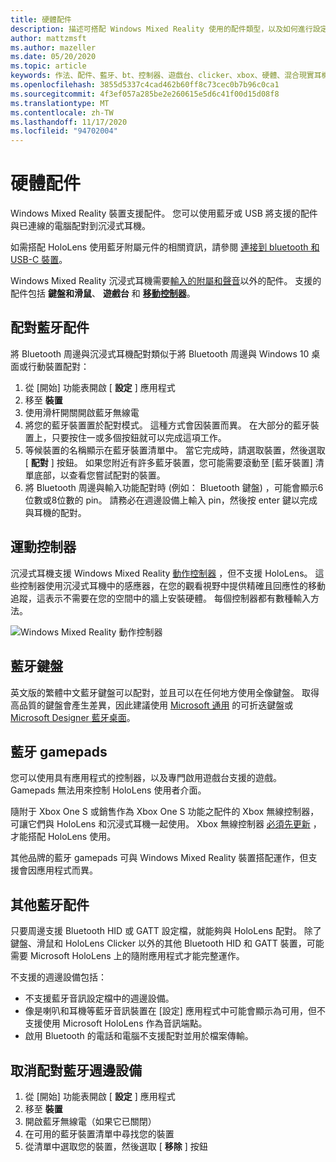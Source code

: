 ```yaml
---
title: 硬體配件
description: 描述可搭配 Windows Mixed Reality 使用的配件類型，以及如何進行設定。
author: mattzmsft
ms.author: mazeller
ms.date: 05/20/2020
ms.topic: article
keywords: 作法、配件、藍牙、bt、控制器、遊戲台、clicker、xbox、硬體、混合現實耳機、windows mixed reality 耳機、虛擬實境耳機、移動控制器
ms.openlocfilehash: 3855d5337c4cad462b60ff8c73cec0b7b96c0ca1
ms.sourcegitcommit: 4f3ef057a285be2e260615e5d6c41f00d15d08f8
ms.translationtype: MT
ms.contentlocale: zh-TW
ms.lasthandoff: 11/17/2020
ms.locfileid: "94702004"
---
```

# <a name="hardware-accessories"></a>硬體配件

Windows Mixed Reality 裝置支援配件。 您可以使用藍牙或 USB 將支援的配件與已連線的電腦配對到沉浸式耳機。

如需搭配 HoloLens 使用藍牙附屬元件的相關資訊，請參閱 [連接到 bluetooth 和 USB-C 裝置](https://docs.microsoft.com/hololens/hololens-connect-devices)。

Windows Mixed Reality 沉浸式耳機需要[輸入的附屬和](../design/gaze-and-commit.md)[聲音](../design/voice-input.md)以外的配件。 支援的配件包括 **鍵盤和滑鼠**、 **遊戲台** 和 **[移動控制器](../design/motion-controllers.md)**。

## <a name="pairing-bluetooth-accessories"></a>配對藍牙配件

將 Bluetooth 周邊與沉浸式耳機配對類似于將 Bluetooth 周邊與 Windows 10 桌面或行動裝置配對：

1. 從 [開始] 功能表開啟 [ **設定** ] 應用程式
2. 移至 **裝置**
3. 使用滑杆開關開啟藍牙無線電
4. 將您的藍牙裝置置於配對模式。 這種方式會因裝置而異。 在大部分的藍牙裝置上，只要按住一或多個按鈕就可以完成這項工作。
5. 等候裝置的名稱顯示在藍牙裝置清單中。 當它完成時，請選取裝置，然後選取 [ **配對** ] 按鈕。 如果您附近有許多藍牙裝置，您可能需要滾動至 [藍牙裝置] 清單底部，以查看您嘗試配對的裝置。
6. 將 Bluetooth 周邊與輸入功能配對時 (例如： Bluetooth 鍵盤) ，可能會顯示6位數或8位數的 pin。 請務必在週邊設備上輸入 pin，然後按 enter 鍵以完成與耳機的配對。

## <a name="motion-controllers"></a>運動控制器

沉浸式耳機支援 Windows Mixed Reality [動作控制器](../design/motion-controllers.md) ，但不支援 HoloLens。 這些控制器使用沉浸式耳機中的感應器，在您的觀看視野中提供精確且回應性的移動追蹤，這表示不需要在您的空間中的牆上安裝硬體。 每個控制器都有數種輸入方法。

![Windows Mixed Reality 動作控制器](../design/images/winmr-ck-1080x1080-350px.jpg)

## <a name="bluetooth-keyboards"></a>藍牙鍵盤

英文版的繁體中文藍牙鍵盤可以配對，並且可以在任何地方使用全像鍵盤。 取得高品質的鍵盤會產生差異，因此建議使用 [Microsoft 通用](https://www.microsoft.com/accessories/products/keyboards/universal-foldable-keyboard/gu5-00001) 的可折迭鍵盤或 [Microsoft Designer 藍牙桌面](https://www.microsoft.com/accessories/products/keyboards/designer-bluetooth-desktop/7n9-00001)。

## <a name="bluetooth-gamepads"></a>藍牙 gamepads

您可以使用具有應用程式的控制器，以及專門啟用遊戲台支援的遊戲。 Gamepads 無法用來控制 HoloLens 使用者介面。

隨附于 Xbox One S 或銷售作為 Xbox One S 功能之配件的 Xbox 無線控制器，可讓它們與 HoloLens 和沉浸式耳機一起使用。 Xbox 無線控制器 [必須先更新](https://support.xbox.com/xbox-one/accessories/update-controller-for-stereo-headset-adapter) ，才能搭配 HoloLens 使用。

其他品牌的藍牙 gamepads 可與 Windows Mixed Reality 裝置搭配運作，但支援會因應用程式而異。

## <a name="other-bluetooth-accessories"></a>其他藍牙配件

只要周邊支援 Bluetooth HID 或 GATT 設定檔，就能夠與 HoloLens 配對。 除了鍵盤、滑鼠和 HoloLens Clicker 以外的其他 Bluetooth HID 和 GATT 裝置，可能需要 Microsoft HoloLens 上的隨附應用程式才能完整運作。

不支援的週邊設備包括：

* 不支援藍牙音訊設定檔中的週邊設備。
* 像是喇叭和耳機等藍牙音訊裝置在 [設定] 應用程式中可能會顯示為可用，但不支援使用 Microsoft HoloLens 作為音訊端點。
* 啟用 Bluetooth 的電話和電腦不支援配對並用於檔案傳輸。

## <a name="unpairing-a-bluetooth-peripheral"></a>取消配對藍牙週邊設備

1. 從 [開始] 功能表開啟 [ **設定** ] 應用程式
2. 移至 **裝置**
3. 開啟藍牙無線電（如果它已關閉）
4. 在可用的藍牙裝置清單中尋找您的裝置
5. 從清單中選取您的裝置，然後選取 [ **移除** ] 按鈕
